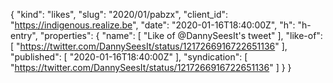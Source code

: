 {
  "kind": "likes",
  "slug": "2020/01/pabzx",
  "client_id": "https://indigenous.realize.be",
  "date": "2020-01-16T18:40:00Z",
  "h": "h-entry",
  "properties": {
    "name": [
      "Like of @DannySeesIt's tweet"
    ],
    "like-of": [
      "https://twitter.com/DannySeesIt/status/1217266916722651136"
    ],
    "published": [
      "2020-01-16T18:40:00Z"
    ],
    "syndication": [
      "https://twitter.com/DannySeesIt/status/1217266916722651136"
    ]
  }
}
